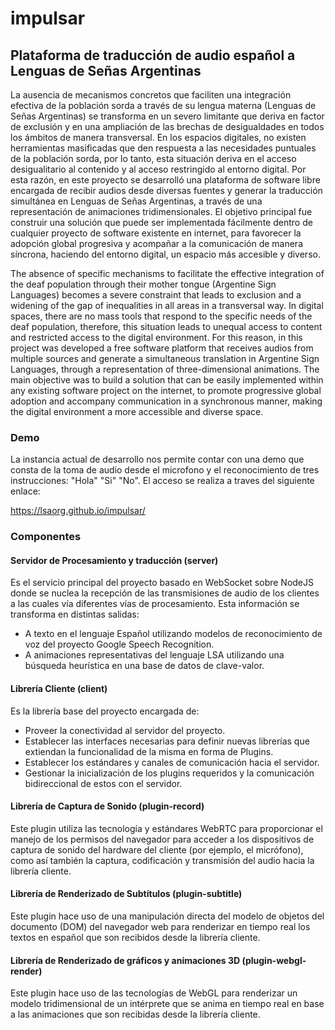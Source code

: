 # impulsar
## Plataforma de traducción de audio español a Lenguas de Señas Argentinas

La ausencia de mecanismos concretos que faciliten una integración efectiva de la población sorda a través de su lengua materna (Lenguas de Señas Argentinas) se transforma en un severo limitante que deriva en factor de exclusión y en una ampliación de las brechas de desigualdades en todos los ámbitos de manera transversal. En los espacios digitales, no existen herramientas masificadas que den respuesta a las necesidades puntuales de la población sorda, por lo tanto, esta situación deriva en el acceso desigualitario al contenido y al acceso restringido al entorno digital. Por esta razón, en este proyecto se desarrolló una plataforma de software libre encargada de recibir audios desde diversas fuentes y generar la traducción simultánea en Lenguas de Señas Argentinas, a través de una representación de animaciones tridimensionales. El objetivo principal fue construir una solución que puede ser implementada fácilmente dentro de cualquier proyecto de software existente en internet, para favorecer la adopción global progresiva y acompañar a la comunicación de manera síncrona, haciendo del entorno digital, un espacio más accesible y diverso.

The absence of specific mechanisms to facilitate the effective integration of the deaf population through their mother tongue (Argentine Sign Languages) becomes a severe constraint that leads to exclusion and a widening of the gap of inequalities in all areas in a transversal way. In digital spaces, there are no mass tools that respond to the specific needs of the deaf population, therefore, this situation leads to unequal access to content and restricted access to the digital environment. For this reason, in this project was developed a free software platform that receives audios from multiple sources and generate a simultaneous translation in Argentine Sign Languages, through a representation of three-dimensional animations. The main objective was to build a solution that can be easily implemented within any existing software project on the internet, to promote progressive global adoption and accompany communication in a synchronous manner, making the digital environment a more accessible and diverse space.

### Demo

La instancia actual de desarrollo nos permite contar con una demo que consta de la toma de audio desde el microfono y el reconocimiento de tres instrucciones: "Hola" "Si" "No".
El acceso se realiza a traves del siguiente enlace: 

https://lsaorg.github.io/impulsar/



### Componentes

#### Servidor de Procesamiento y traducción (server)

Es el servicio principal del proyecto basado en WebSocket sobre NodeJS donde se nuclea la recepción de las transmisiones de audio de los clientes a las cuales vía diferentes vías de procesamiento. Esta información se transforma en distintas salidas:

- A texto en el lenguaje Español utilizando modelos de reconocimiento de voz del proyecto Google Speech Recognition.
- A animaciones representativas del lenguaje LSA utilizando una búsqueda heurística en una base de datos de clave-valor.

#### Librería Cliente (client)
Es la librería base del proyecto encargada de:
- Proveer la conectividad al servidor del proyecto.
- Establecer las interfaces necesarias para definir nuevas librerías que extiendan la
funcionalidad de la misma en forma de Plugins.
- Establecer los estándares y canales de comunicación hacia el servidor.
- Gestionar la inicialización de los plugins requeridos y la comunicación
bidireccional de estos con el servidor.

#### Librería de Captura de Sonido (plugin-record)
Este plugin utiliza las tecnología y estándares WebRTC para proporcionar el manejo de los permisos del navegador para acceder a los dispositivos de captura de sonido del hardware del cliente (por ejemplo, el micrófono), como así también la captura, codificación y transmisión del audio hacia la librería cliente.

#### Librería de Renderizado de Subtítulos (plugin-subtitle)
Este plugin hace uso de una manipulación directa del modelo de objetos del documento (DOM) del navegador web para renderizar en tiempo real los textos en español que son recibidos desde la librería cliente.

#### Librería de Renderizado de gráficos y animaciones 3D (plugin-webgl-render)
Este plugin hace uso de las tecnologías de WebGL para renderizar un modelo tridimensional de un intérprete que se anima en tiempo real en base a las animaciones que
son recibidas desde la librería cliente.
